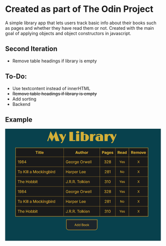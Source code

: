 # Created as part of The Odin Project 
A simple library app that lets users track basic info about their books such as pages and whether they have read them or not. Created with the main goal of applying objects and object constructors in javascript. 

## Second Iteration
- Remove table headings if library is empty

## To-Do:
- Use textcontent instead of innerHTML
- ~~Remove table headings if library is empty~~
- Add sorting
- Backend

## Example
![Example image](image.png)